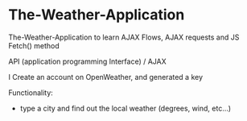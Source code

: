 # The-Weather-Application
The-Weather-Application to learn AJAX Flows, AJAX requests and JS Fetch() method

API (application programming Interface) / AJAX

I Create an account on OpenWeather, and generated a key

Functionality: 

- type a city and find out the local weather (degrees, wind, etc...)
